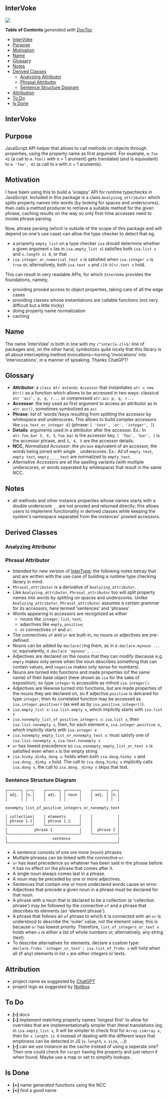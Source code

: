 

## InterVoke

![](artwork/intervoke-logo-cutout.png)

<!-- START doctoc generated TOC please keep comment here to allow auto update -->
<!-- DON'T EDIT THIS SECTION, INSTEAD RE-RUN doctoc TO UPDATE -->
**Table of Contents**  *generated with [DocToc](https://github.com/thlorenz/doctoc)*

- [InterVoke](#intervoke)
- [Purpose](#purpose)
- [Motivation](#motivation)
- [Name](#name)
- [Glossary](#glossary)
- [Notes](#notes)
- [Derived Classes](#derived-classes)
  - [Analyzing Attributor](#analyzing-attributor)
  - [Phrasal Attributor](#phrasal-attributor)
  - [Sentence Structure Diagram](#sentence-structure-diagram)
- [Attribution](#attribution)
- [To Do](#to-do)
- [Is Done](#is-done)

<!-- END doctoc generated TOC please keep comment here to allow auto update -->


## InterVoke

## Purpose

JavaScript API helper that allows to call methods on objects through properties, using the property name as
first argument. For example, `m.foo 42` (a call to `m.foo()` with *n* = 1 arument) gets translated (and is
equivalent) to `m 'foo', 42` (a call to `m` with *n* + 1 aruments).

## Motivation

I have been using this to build a 'snappy' API for runtime typechecks in JavaScript. Included in this
package is a class `Analyzing_attributor` which splits property names into words (by looking for spaces and
underscores), then calls a method producer to retrieve a suitable method for the given phrase, caching
results on the way so only first-time accesses need to invoke phrase parsing.

Now, phrase parsing (which is outside of the scope of this package and will depend on one's use case) can
allow the type checker to detect that eg.

* a property `empty_list` on a type checker `isa` should determine whether a given argument `x` (as in
  `isa.empty_list x`) satisfies both `isa.list x` and `x.length is 0`, or that
* `isa.integer_or_numerical_text x` is satisfied when `isa.integer x` is `true` or, alternatively, both
  `isa.text x` and `/[0-9]+/.test x` hold.

This can result in very readable APIs, for which `InterVoke` provides the foundations, namely,

* providing proxied access to object properties, taking care of all the edge cases
* providing classes whose instantiations are callable functions (not very difficult but a little tricky)
* doing property name normalization
* caching

## Name

The name 'InterVoke' is both in line with my `/^inter[a-z]+$/` line of packages and, on the other hand,
symbolizes quite nicely that this library is all about intercepting method invocations—turning 'invocations'
into 'intervocations', in a manner of speaking. Thanks ChatGPT!


## Glossary

* **Attributor**: a `class Atr extends Accessor` that instantiates `atr = new Atr()` as a function which
  allows to be accessed in two ways: classical `atr 'acc', p, q, r...` or compressed `atr.acc p, q, r...`
* **Accessor**: the key used as first argument to access an attributor as in `atr.acc()`, sometimes
  symbolized as `acc`
* **Phrase**: list of 'words'/keys resulting from splitting the accessor by whitespace and underscores. This
  allows to build complex accessors like `isa.text_or_integer 42` (phrase: `[ 'text', 'or', 'integer', ]`)
* **Details**: arguments used in a attributor after the accessor. Ex.: In `atr.foo_bar 3, 4, 5`, `foo_bar`
  is the accessor key, `[ 'foo', 'bar', ]` is the accessor phrase, and `3, 4, 5` are the accessor details.
* **NCC**, *Normalized Accessor*: the `phrase` equivalent of an accessor, the words being joined with single
  `_` underscores. Ex.: All of `empty_text`, `empty text`, `empty_____text` are normalized to `empty_text`.
* *Alternative Accessors* are all the spelling variants (with multiple underscores, or words separated by
  whitespace) that result in the same NCC.

## Notes

* all methods and other instance properties whose names starts with a double underscore `__` are not proxied
  and returned directly; this allows users to implement functionality in derived classes while keeping the
  system's namespace separated from the instances' proxied accessors.

## Derived Classes

### Analyzing Attributor

<!-- **TBD**

```coffee
class Aa extends Analyzing_attributor

aa = new Aa
resolution = aa
```
 -->

### Phrasal Attributor

* Intended for new version of [InterType](https://github.com/loveencounterflow/intertype); the following
  notes betray that and are written with the use case of building a runtime type checking library in mind.
* `Phrasal_attributor` is a derivative of `Analyzing_attributor`.
* Like `Analyzing_attributor`, `Phrasal_attributor` too will split property names into words by splitting on
  spaces and underscores. Unlike `Analyzing_attributor`, `Phrasal_attributor` assumes a certain grammar for
  its accessors, here termed 'sentences' and 'phrases'.
* Words appearing in accessors are recognized as either
  * nouns like `integer`, `list`, `text`;
  * adjectives like `empty`, `positive`;
  * or connectives `of` and `or`.
* The connectives `of` and `or` are built-in, no nouns or adjectives are pre-defined.
* Nouns can be added by `declare()`ing them, as in `d.declare.mynoun ...` or, equivalently, `d.declare
  'mynoun', ...`.
* Adjectives are declared on the nouns that they can modify (because e.g. `empty` makes only sense when the
  noun describes something that can contain values, and `negative` makes only sense for numbers).
* Nouns are turned into functions and made properties (of the same name) of their base object (here shown as
  `isa` for the sake of exposition); so type `integer` is accessible as mthod `isa.integer()`.
* Adjectives are likewise turned into functions, but are made properties of the nouns they are declared on,
  so if adjective `positive` is delcared for type `integer`, then its correlated function may be accessed as
  `isa.integer.positive()` (as well as by `isa.positive_integer()`).
* `isa.empty_list x`: `isa.list.empty x`, which implictly starts with `isa.list x`
* `isa.nonempty_list_of_positive_integers x`: `isa.list x`, then `isa.list.nonempty x`, then, for each
  element `e`, `isa.integer.positive e`, which implictly starts with `isa.integer e`
* `isa.nonempty_empty_list_or_nonempty_text x`: must satisfy one of `isa.list.nonempty x`,
  `isa.text.nonempty x`
* `or` has lowest precedence so `isa.nonempty_empty_list_or_text x` is satisfied even when `x` is the empty
  string
* `isa.hinky_dinky_dong x`: holds when both `isa.dong.hinky x` and `isa.dong._dinky x` hold. The call to
  `isa.dong.hinky x` implicitly calls `isa.dong x`, the call to `isa.dong._dinky x` skips that test.

### Sentence Structure Diagram

```
┌──────┐ ┌──┐    ┌──────┐ ┌──────┐    ┌──────┐ ┌──┐
│ adj. │ │n.│    │ adj. │ │ noun │    │ adj. │ │n.│
│      │ │  │    │      │ │      │    │      │ │  │

nonempty_list_of_positive_integers_or_nonempty_text

│ collection│    │ elements      │    │           │
│ phrase 1.1│    │ phrase 1.2    │    │           │
└───────────┘    └───────────────┘    │           │
│            phrase 1            │    │  phrase 2 │
└────────────────────────────────┘    └───────────┘
│                    sentence                     │
└─────────────────────────────────────────────────┘
```

* A sentence consists of one ore more (noun) phrases.
* Multiple phrases can be linked with the connective `or`.
* `or` has least precedence so whatever has been said in the phrase before it has no effect on the phrase
  that comes after it.
* A single noun always comes last in a phrase.
* A noun may be preceded by one or more adjectives.
* Sentences that contain one or more undeclared words cause an error.
* Adjectives that precede a given noun in a phrase must be declared for that noun.
* A phrase with a noun that is declared to be a collection (a 'collection phrase') may be followed by the
  connective `of` and a phrase that describes its elements (an 'element phrase').
* A phrase that follows an `of` phrase to which it is connected with an `or` is understood to describe the
  'outer' value, not the element value; this is because `or` has lowest priority. Therefore,
  `list_of_integers_or_text x` holds when `x` is either a list of whole numbers or, alternatively, any
  string (text).
* To describe alternatives for elements, declare a custom type: `declare.frobs 'integer_or_text';
  isa.list_of_frobs x` will hold when all (if any) elements in list `x` are either integers or texts.

<!-- * to describe alternatives for elements, connect element phrases with the connective `or_of`, as in
  `list_of_integers_or_of_texts x` holds when `x` is a list whose elements are  whole numbers or, alternatively, any
  string (text). ### TAINT unclear whether each element can be either integer or string, or whether all
  elements must be either integers or strings. Latter barely useful.
 -->
## Attribution

* project name as suggested by [ChatGPT](https://chat.openai.com)
* project logo as suggested by [Nolibox](https://creator.nolibox.com)

## To Do

* **[–]** docs
* **[–]** implement matching property names 'longest first' to allow for overrides that are
  implementationally simpler than literal translations (eg. in `isa.empty_list x`, it will be simpler to
  check first for `Array.isArray x`, then for `x.length is 0` instead of dealing with the different ways
  that emptiness can be detected in JS (`x.length`, `x.size`, ...))
* **[–]** can we use instance as the cache instead of using a seperate one? Then one could check for
  `target` having the property and just return it when found. Maybe use a map or set to simplify lookups.

## Is Done

* **[+]** name generated functions using the NCC
* **[+]** find a good name


